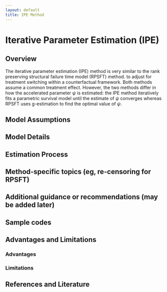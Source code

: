 ```yaml
---
layout: default
title: IPE Method
---
```


# Iterative Parameter Estimation (IPE)

## Overview
The iterative parameter estimation (IPE) method is very similar to the rank preserving structural failure time model (RPSFT) method.  to adjust for treatment switching within a counterfactual framework. Both methods assume a common treatment effect. However, the two methods differ in how the accelerated parameter $\psi$ is estimated: the IPE method iteratively fits a parametric survival model until the estimate of $\psi$ converges whereas RPSFT uses g-estimation to find the optimal value of $\psi$.

## Model Assumptions

## Model Details

## Estimation Process

## Method-specific topics (eg, re-censoring for RPSFT)

## Additional guidance or recommendations (may be added later)

## Sample codes

## Advantages and Limitations 
### Advantages
### Limitations

## References and Literature
